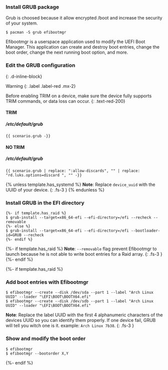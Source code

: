 ### Install GRUB package

Grub is choosed because it allow encrypted /boot and increase the security of your system.

```
$ pacman -S grub efibootmgr
```

Efibootmgr is a userspace application used to modify the UEFI Boot Manager. This application can create and destroy boot entries, change the boot order, change the next running boot option, and more.

### Edit the GRUB configuration
{: .d-inline-block}

Warning
{: .label .label-red .mx-2}

Before enabling TRIM on a device, make sure the device fully supports TRIM commands, or data loss can occur.
{: .text-red-200}

#### TRIM

##### /etc/default/grub
```
{{ scenario.grub -}}
```

#### NO TRIM

##### /etc/default/grub
```
{{ scenario.grub | replace: ":allow-discards", "" | replace: "rd.luks.options=discard ", "" -}}
```

{% unless template.has_systemd %}
**Note**: Replace `device_uuid` with the UUID of your device.
{: .fs-3 }
{% endunless %}

### Install GRUB in the EFI directory

```
{%- if template.has_raid %}
$ grub-install --target=x86_64-efi --efi-directory=/efi --recheck --removable
{%- else %}
$ grub-install --target=x86_64-efi --efi-directory=/efi --bootloader-id=GRUB --recheck
{%- endif %}
```

{%- if template.has_raid %}
**Note**: `--removable` flag prevent Efibootmgr to launch because he is not able to write boot entries for a Raid array.
{: .fs-3 }
{%- endif %}

{%- if template.has_raid %}
### Add boot entries with Efibootmgr
```
$ efibootmgr --create --disk /dev/sda --part 1 --label "Arch Linux UUID" --loader "\EFI\BOOT\BOOTX64.efi"
$ efibootmgr --create --disk /dev/sdb --part 1 --label "Arch Linux UUID" --loader "\EFI\BOOT\BOOTX64.efi"
```

**Note**: Replace the label UUID with the first 4 alphanumeric characters of the devices UUID so you can identify them properly. If one device fail, GRUB will tell you witch one is it. example: `Arch Linux 7b38`.
{: .fs-3 }

### Show and modify the boot order
```
$ efibootmgr
$ efibootmgr --bootorder X,Y
```
{%- endif %}
